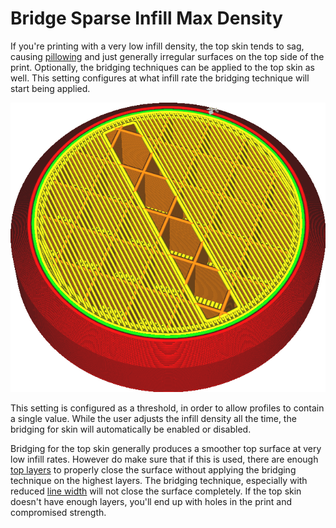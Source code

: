 Bridge Sparse Infill Max Density
====
If you're printing with a very low infill density, the top skin tends to sag, causing [pillowing](../troubleshooting/pillowing.md) and just generally irregular surfaces on the top side of the print. Optionally, the bridging techniques can be applied to the top skin as well. This setting configures at what infill rate the bridging technique will start being applied.

![The skin is bridging over the infill](../images/bridge_sparse_infill_max_density.png)

This setting is configured as a threshold, in order to allow profiles to contain a single value. While the user adjusts the infill density all the time, the bridging for skin will automatically be enabled or disabled.

Bridging for the top skin generally produces a smoother top surface at very low infill rates. However do make sure that if this is used, there are enough [top layers](../shell/top_layers.md) to properly close the surface without applying the bridging technique on the highest layers. The bridging technique, especially with reduced [line width](bridge_skin_material_flow_3.md) will not close the surface completely. If the top skin doesn't have enough layers, you'll end up with holes in the print and compromised strength.
